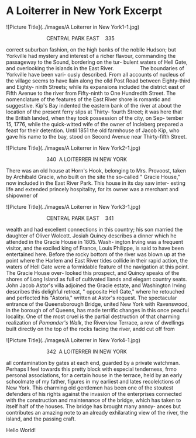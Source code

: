 A Loiterrer in New York Excerpt
===

![Picture Title](../images/A Loiterrer in New York1-1.jpg)

&nbsp;&nbsp;&nbsp;&nbsp;&nbsp;&nbsp;&nbsp;&nbsp;&nbsp;&nbsp;&nbsp;&nbsp;&nbsp;&nbsp;&nbsp;&nbsp;&nbsp;&nbsp;&nbsp;&nbsp;&nbsp;&nbsp;&nbsp;&nbsp;&nbsp;&nbsp;&nbsp;&nbsp;CENTRAL PARK EAST &nbsp;&nbsp; 335

correct suburban fashion, on the high banks of
the noblle Hudson; but Yorkville had mystery 
and interest of a richer flavour, commanding the 
passageway to the Sound, bordering on the tur-
bulent waters of Hell Gate, and overlooking the 
islands in the East River.
&nbsp;&nbsp;&nbsp;&nbsp;&nbsp;&nbsp;&nbsp;&nbsp;&nbsp;&nbsp;&nbsp;&nbsp;&nbsp;&nbsp;&nbsp;&nbsp;&nbsp;The boundaries of Yorkville have been vari-
ously described.  From all accounts of nucleus
of the village seems to have llain along the olld
Post Road between Eighty-third and Eighty-
ninth Streets; while its expansions included the 
district east of Fifth Avenue to the river from
Fifty-ninth to One Hundredth Street.  The 
nomenclature of the features of the East River
shore is romantic and suggestive. Kip's Bay
indented the eastern bank of the river at about 
the location of the present ferry slips at Thirty-
fourth Street; it was here that the British landed,
when they took possession of the city, on Sep-
tember 15, 1776, while the quick-witted wife of 
the owner of Incleberg prepared a feast for their
detention.  Until 1851 the old farmhouse of
Jacob Kip, who gave his name to the bay, stood
on Second Avenue near Thirty-fifth Street.


![Picture Title](../images/A Loiterrer in New York2-1.jpg)

&nbsp;&nbsp;&nbsp;&nbsp;&nbsp;&nbsp;&nbsp;&nbsp;&nbsp;&nbsp;&nbsp;&nbsp;&nbsp;&nbsp;&nbsp;&nbsp;&nbsp;&nbsp;&nbsp;&nbsp;&nbsp;&nbsp;&nbsp;&nbsp;&nbsp;&nbsp;&nbsp;&nbsp;340&nbsp;&nbsp;A LOITERRER IN NEW YORK 

There was an old house at Horn's Hook,
belonging to Mrs. Provoost, taken by Archibald
Gracie, who built on the site the so-called
" Gracie House," now included in the East
River Park. This house in its day saw inter-
esting life and extended princely hospitality, for
its owner was a merchant and shipowner of

![Picture Title](../images/A Loiterrer in New York3-1.jpg)


&nbsp;&nbsp;&nbsp;&nbsp;&nbsp;&nbsp;&nbsp;&nbsp;&nbsp;&nbsp;&nbsp;&nbsp;&nbsp;&nbsp;&nbsp;&nbsp;&nbsp;&nbsp;&nbsp;&nbsp;&nbsp;&nbsp;&nbsp;&nbsp;&nbsp;&nbsp;&nbsp;&nbsp;CENTRAL PARK EAST &nbsp;&nbsp; 341

wealth and had excellent connections in this
country; his son married the daughter of Oliver
Wolcott. Josiah Quincy describes a dinner which
he attended in the Gracie House in 1805. Wash-
ington Irving was a frequent visitor, and the
exciled king of France, Louis Philippe, is said
to have been entertained here.
Before the rocky bottom of the river was blown
up at the point where the Harlem and East River
tides collide in their rapid action, the waters of 
Hell Gate were a formidable feature of the 
navigation at this point. The Gracie House over-
looked this prospect, and Quincy speaks of the 
shores of Long Island as full of cultivated llands
and elegant country seats. John Jacob Astor's 
villa adjoined the Gracie estate, and Washington 
Irving describes this delighful retreat, " opposite 
Hell Gate," where he retouched and perfected 
his "Astoria," written at Astor's request. 
The spectacular entrance of the Queensborough 
Bridge, united New York with Ravenswood, in 
the borough of of Queens, has made terrific changes
in this once peacful locality. One of the most 
cruel is the partial destruction of that charming 
realization of *Pomander's Walk*, the Riverview
Terrace, a row of dwellings built directly on the 
top of the rocks facing the river, andd cut off from

![Picture Title](../images/A Loiterrer in New York4-1.jpg)


&nbsp;&nbsp;&nbsp;&nbsp;&nbsp;&nbsp;&nbsp;&nbsp;&nbsp;&nbsp;&nbsp;&nbsp;&nbsp;&nbsp;&nbsp;&nbsp;&nbsp;&nbsp;&nbsp;&nbsp;&nbsp;&nbsp;&nbsp;&nbsp;&nbsp;&nbsp;&nbsp;&nbsp;342&nbsp;&nbsp;A LOITERRER IN NEW YORK 

all contamination by gates at each end, guarded 
by a private watchman. Perhaps I feel towards
this pretty block with especial tenderness, frmo 
personal associations, for a certain house in the 
terrace, held by an early schoolmate of my father,
figures in my earliest and lates recolelctions of 
New York. This charming old gentlemen has 
been one of the stoutest defenders of his rights
against the invasion of the enterprises connected
with the construction and maintenance of the 
bridge, which has taken to itself half of the
houses. The bridge has brought many annoy-
ances but contributes an amazing note to an 
already exhilarating view of the river, the island,
and the passing craft. 

Hello World!

